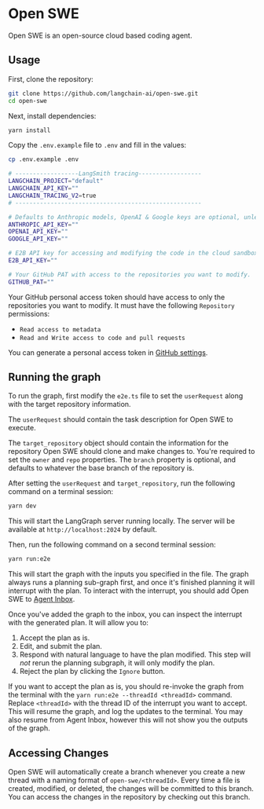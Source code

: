 # Open SWE

Open SWE is an open-source cloud based coding agent.

## Usage

First, clone the repository:

```bash
git clone https://github.com/langchain-ai/open-swe.git
cd open-swe
```

Next, install dependencies:

```bash
yarn install
```

Copy the `.env.example` file to `.env` and fill in the values:

```bash
cp .env.example .env
```

```bash
# ------------------LangSmith tracing------------------
LANGCHAIN_PROJECT="default"
LANGCHAIN_API_KEY=""
LANGCHAIN_TRACING_V2=true
# -----------------------------------------------------

# Defaults to Anthropic models, OpenAI & Google keys are optional, unless using those models
ANTHROPIC_API_KEY=""
OPENAI_API_KEY=""
GOOGLE_API_KEY=""

# E2B API key for accessing and modifying the code in the cloud sandbox.
E2B_API_KEY=""

# Your GitHub PAT with access to the repositories you want to modify.
GITHUB_PAT=""

```

Your GitHub personal access token should have access to only the repositories you want to modify. It must have the following `Repository` permissions:

- `Read access to metadata`
- `Read and Write access to code and pull requests`

You can generate a personal access token in [GitHub settings](https://github.com/settings/personal-access-tokens).

## Running the graph

To run the graph, first modify the `e2e.ts` file to set the `userRequest` along with the target repository information.

The `userRequest` should contain the task description for Open SWE to execute.

The `target_repository` object should contain the information for the repository Open SWE should clone and make changes to. You're required to set the `owner` and `repo` properties. The `branch` property is optional, and defaults to whatever the base branch of the repository is.

After setting the `userRequest` and `target_repository`, run the following command on a terminal session:

```bash
yarn dev
```

This will start the LangGraph server running locally. The server will be available at `http://localhost:2024` by default.

Then, run the following command on a second terminal session:

```bash
yarn run:e2e
```

This will start the graph with the inputs you specified in the file. The graph always runs a planning sub-graph first, and once it's finished planning it will interrupt with the plan. To interact with the interrupt, you should add Open SWE to [Agent Inbox](https://dev.agentinbox.ai).

Once you've added the graph to the inbox, you can inspect the interrupt with the generated plan. It will allow you to:

1. Accept the plan as is.
2. Edit, and submit the plan.
3. Respond with natural language to have the plan modified. This step will _not_ rerun the planning subgraph, it will only modify the plan.
4. Reject the plan by clicking the `Ignore` button.

If you want to accept the plan as is, you should re-invoke the graph from the terminal with the `yarn run:e2e --threadId <threadId>` command. Replace `<threadId>` with the thread ID of the interrupt you want to accept. This will resume the graph, and log the updates to the terminal. You may also resume from Agent Inbox, however this will not show you the outputs of the graph.

## Accessing Changes

Open SWE will automatically create a branch whenever you create a new thread with a naming format of `open-swe/<threadId>`. Every time a file is created, modified, or deleted, the changes will be committed to this branch. You can access the changes in the repository by checking out this branch.
